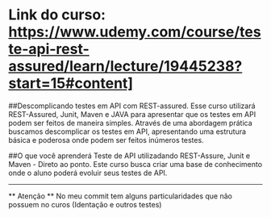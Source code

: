 # Link do curso: https://www.udemy.com/course/teste-api-rest-assured/learn/lecture/19445238?start=15#content]

##Descomplicando testes em API com REST-assured.
  Esse curso utilizará REST-Assured, Junit, Maven e JAVA para apresentar que os testes em API podem ser feitos de maneira simples. Através de uma abordagem prática buscamos      descomplicar os testes em API, apresentando uma estrutura básica e poderosa onde podem ser feitos inúmeros testes.

##O que você aprenderá
  Teste de API utilizadando REST-Assure, Junit e Maven - Direto ao ponto.
  Este curso busca criar uma base de conhecimento onde o aluno poderá evoluir seus testes de API.
  
  
  
  --------------------------------------------------------------------------------------------------------------------------------
  
  ** Atenção **
  No meu commit tem alguns particularidades que não possuem no curos (Identação e outros testes)
